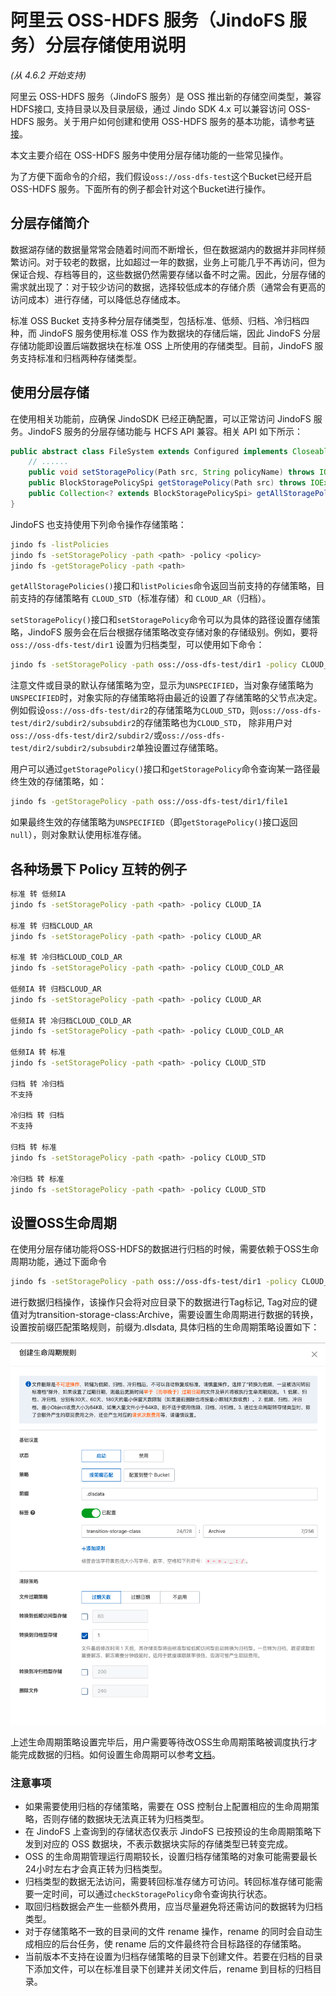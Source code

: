 # 阿里云 OSS-HDFS 服务（JindoFS 服务）分层存储使用说明
*(从 4.6.2 开始支持)*


阿里云 OSS-HDFS 服务（JindoFS 服务）是 OSS 推出新的存储空间类型，兼容HDFS接口, 支持目录以及目录层级，通过 Jindo SDK 4.x 可以兼容访问 OSS-HDFS 服务。关于用户如何创建和使用 OSS-HDFS 服务的基本功能，请参考[链接](jindo_dls_quickstart.md)。

本文主要介绍在 OSS-HDFS 服务中使用分层存储功能的一些常见操作。

为了方便下面命令的介绍，我们假设`oss://oss-dfs-test`这个Bucket已经开启 OSS-HDFS 服务。下面所有的例子都会针对这个Bucket进行操作。

## 分层存储简介

数据湖存储的数据量常常会随着时间而不断增长，但在数据湖内的数据并非同样频繁访问。对于较老的数据，比如超过一年的数据，业务上可能几乎不再访问，但为保证合规、存档等目的，这些数据仍然需要存储以备不时之需。因此，分层存储的需求就出现了：对于较少访问的数据，选择较低成本的存储介质（通常会有更高的访问成本）进行存储，可以降低总存储成本。

标准 OSS Bucket 支持多种分层存储类型，包括标准、低频、归档、冷归档四种，而 JindoFS 服务使用标准 OSS 作为数据块的存储后端，因此 JindoFS 分层存储功能即设置后端数据块在标准 OSS 上所使用的存储类型。目前，JindoFS 服务支持标准和归档两种存储类型。

## 使用分层存储

在使用相关功能前，应确保 JindoSDK 已经正确配置，可以正常访问 JindoFS 服务。JindoFS 服务的分层存储功能与 HCFS API 兼容。相关 API 如下所示：

```java
public abstract class FileSystem extends Configured implements Closeable {
    // ......
    public void setStoragePolicy(Path src, String policyName) throws IOException;
    public BlockStoragePolicySpi getStoragePolicy(Path src) throws IOException;
    public Collection<? extends BlockStoragePolicySpi> getAllStoragePolicies() throws IOException;
}
```

JindoFS 也支持使用下列命令操作存储策略：

```bash
jindo fs -listPolicies
jindo fs -setStoragePolicy -path <path> -policy <policy>
jindo fs -getStoragePolicy -path <path>
```

`getAllStoragePolicies()`接口和`listPolicies`命令返回当前支持的存储策略，目前支持的存储策略有 `CLOUD_STD`（标准存储）和 `CLOUD_AR`（归档）。

`setStoragePolicy()`接口和`setStoragePolicy`命令可以为具体的路径设置存储策略，JindoFS 服务会在后台根据存储策略改变存储对象的存储级别。例如，要将 `oss://oss-dfs-test/dir1` 设置为归档类型，可以使用如下命令：

```bash
jindo fs -setStoragePolicy -path oss://oss-dfs-test/dir1 -policy CLOUD_AR
```

注意文件或目录的默认存储策略为空，显示为`UNSPECIFIED`，当对象存储策略为`UNSPECIFIED`时，对象实际的存储策略将由最近的设置了存储策略的父节点决定。
例如假设`oss://oss-dfs-test/dir2`的存储策略为`CLOUD_STD`，则`oss://oss-dfs-test/dir2/subdir2/subsubdir2`的存储策略也为`CLOUD_STD`，
除非用户对`oss://oss-dfs-test/dir2/subdir2/`或`oss://oss-dfs-test/dir2/subdir2/subsubdir2`单独设置过存储策略。

用户可以通过`getStoragePolicy()`接口和`getStoragePolicy`命令查询某一路径最终生效的存储策略，如：

```bash
jindo fs -getStoragePolicy -path oss://oss-dfs-test/dir1/file1
```

如果最终生效的存储策略为`UNSPECIFIED`（即`getStoragePolicy()`接口返回`null`），则对象默认使用标准存储。


## 各种场景下 Policy 互转的例子
```bash
标准 转 低频IA
jindo fs -setStoragePolicy -path <path> -policy CLOUD_IA

标准 转 归档CLOUD_AR
jindo fs -setStoragePolicy -path <path> -policy CLOUD_AR

标准 转 冷归档CLOUD_COLD_AR
jindo fs -setStoragePolicy -path <path> -policy CLOUD_COLD_AR

低频IA 转 归档CLOUD_AR
jindo fs -setStoragePolicy -path <path> -policy CLOUD_AR

低频IA 转 冷归档CLOUD_COLD_AR
jindo fs -setStoragePolicy -path <path> -policy CLOUD_COLD_AR

低频IA 转 标准
jindo fs -setStoragePolicy -path <path> -policy CLOUD_STD

归档 转 冷归档 
不支持

冷归档 转 归档 
不支持

归档 转 标准
jindo fs -setStoragePolicy -path <path> -policy CLOUD_STD

冷归档 转 标准
jindo fs -setStoragePolicy -path <path> -policy CLOUD_STD
```

## 设置OSS生命周期
在使用分层存储功能将OSS-HDFS的数据进行归档的时候，需要依赖于OSS生命周期功能，通过下面命令
```bash
jindo fs -setStoragePolicy -path oss://oss-dfs-test/dir1 -policy CLOUD_AR
```
进行数据归档操作，该操作只会将对应目录下的数据进行Tag标记, Tag对应的键值对为transition-storage-class:Archive，需要设置生命周期进行数据的转换，设置按前缀匹配策略规则，前缀为.dlsdata, 具体归档的生命周期策略设置如下：

![生命周期设置](../pic/lifecycle.png)

 上述生命周期策略设置完毕后，用户需要等待改OSS生命周期策略被调度执行才能完成数据的归档。如何设置生命周期可以参考[文档](https://help.aliyun.com/document_detail/31904.html)。

### 注意事项

* 如果需要使用归档的存储策略，需要在 OSS 控制台上配置相应的生命周期策略，否则存储的数据块无法真正转为归档类型。
* 在 JindoFS 上查询到的存储状态仅表示 JindoFS 已按预设的生命周期策略下发到对应的 OSS 数据块，不表示数据块实际的存储类型已转变完成。
* OSS 的生命周期管理运行周期较长，设置归档存储策略的对象可能需要最长24小时左右才会真正转为归档类型。
* 归档类型的数据无法访问，需要转回标准存储方可访问。转回标准存储可能需要一定时间，可以通过`checkStoragePolicy`命令查询执行状态。
* 取回归档数据会产生一些额外费用，应当尽量避免将还需访问的数据转为归档类型。
* 对于存储策略不一致的目录间的文件 rename 操作，rename 的同时会自动生成相应的后台任务，使 rename 后的文件最终符合目标路径的存储策略。
* 当前版本不支持在设置为归档存储策略的目录下创建文件。若要在归档的目录下添加文件，可以在标准目录下创建并关闭文件后，rename 到目标的归档目录。
